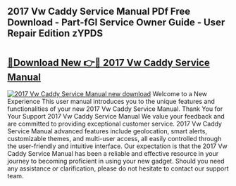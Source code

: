 ## 2017 Vw Caddy Service Manual PDf Free Download - Part-fGI Service Owner Guide - User Repair Edition zYPDS

# <h2><a href="http://bc53113.oget.top/?id=2017+Vw+Caddy+Service+Manual">🔗Download New 👉🔴 2017 Vw Caddy Service Manual</a></h2>

[![2017 Vw Caddy Service Manual new download](https://i.imgur.com/5g1atiW.png)](http://bc53113.oget.top/?id=2017+Vw+Caddy+Service+Manual)
Welcome to a New Experience This user manual introduces you to the unique features and functionalities of your new 2017 Vw Caddy Service Manual. Thank You for Your Support 2017 Vw Caddy Service Manual We value your feedback and are committed to providing exceptional customer service. 2017 Vw Caddy Service Manual advanced features include geolocation, smart alerts, customizable themes, and multi-user access, all easily controlled through the user-friendly and intuitive interface. Our expectation is that the 2017 Vw Caddy Service Manual has been a reliable and effective resource in your journey to becoming proficient in using your new gadget. Should you need any assistance or clarification, please do not hesitate to contact our support team.
